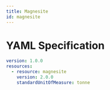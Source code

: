 ```yaml
---
title: Magnesite
id: magnesite
---
```




# YAML Specification

```yaml
version: 1.0.0
resources:
  - resource: magnesite
    version: 2.0.0
    standardUnitOfMeasure: tonne
```



